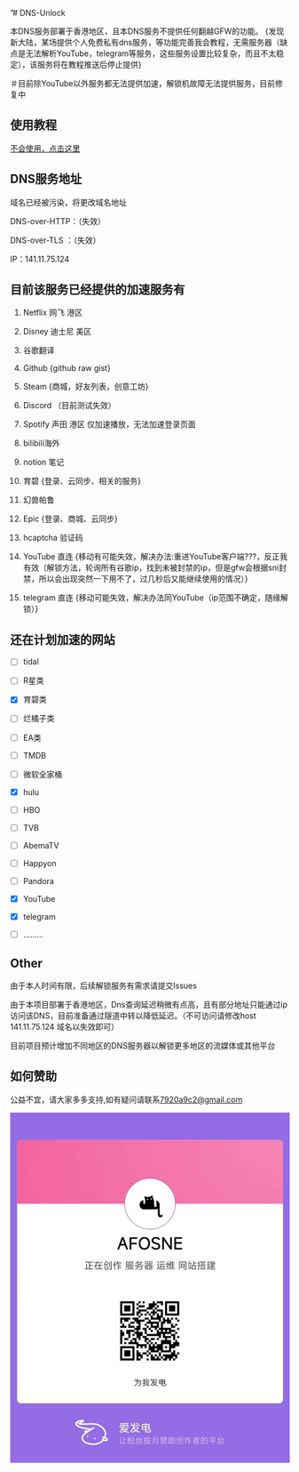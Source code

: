 ”# DNS-Unlock

本DNS服务部署于香港地区，且本DNS服务不提供任何翻越GFW的功能。
{发现新大陆，某场提供个人免费私有dns服务，等功能完善我会教程，无需服务器（缺点是无法解析YouTube，telegram等服务，这些服务设置比较复杂，而且不太稳定），该服务将在教程推送后停止提供}

＃目前除YouTube以外服务都无法提供加速，解锁机故障无法提供服务，目前修复中

## 使用教程

[不会使用，点击这里](/tutorial.md)

## DNS服务地址
域名已经被污染，将更改域名地址

DNS-over-HTTP：（失效） 

DNS-over-TLS ：（失效）

IP：141.11.75.124



## 目前该服务已经提供的加速服务有

1. Netflix 网飞 港区 

2. Disney 迪士尼 美区 

3. 谷歌翻译

4. Github {github raw gist}

5. Steam {商城，好友列表，创意工坊} 

6. Discord （目前测试失效）

7. Spotify 声田 港区 仅加速播放，无法加速登录页面

8. bilibili海外 

9. notion 笔记

10. 育碧 {登录、云同步、相关的服务}

11. 幻兽帕鲁

12. Epic {登录、商城、云同步}

13. hcaptcha 验证码

14. YouTube 直连 {移动有可能失效，解决办法:重进YouTube客户端???，反正我有效（解锁方法，轮询所有谷歌ip，找到未被封禁的ip，但是gfw会根据sni封禁，所以会出现突然一下用不了，过几秒后又能继续使用的情况）}

15. telegram 直连 {移动可能失效，解决办法同YouTube（ip范围不确定，随缘解锁）}


    

## 还在计划加速的网站

- [ ] tidal
- [ ] R星类
- [x] 育碧类
- [ ] 烂橘子类
- [ ] EA类
- [ ] TMDB
- [ ] 微软全家桶
- [x] hulu
- [ ] HBO
- [ ] TVB
- [ ] AbemaTV
- [ ] Happyon
- [ ] Pandora
- [x] YouTube
- [x] telegram
- [ ] .........



## Other

由于本人时间有限，后续解锁服务有需求请提交Issues

由于本项目部署于香港地区，Dns查询延迟稍微有点高，且有部分地址只能通过ip访问该DNS，目前准备通过隧道中转以降低延迟。（不可访问请修改host 141.11.75.124 域名以失效即可）

目前项目预计增加不同地区的DNS服务器以解锁更多地区的流媒体或其他平台

## 如何赞助

公益不宜，请大家多多支持,如有疑问请联系[7920a9c2@gmail.com](mailto:7920a9c2@gmail.com) 

![爱发电](/img/afd.jpg)
